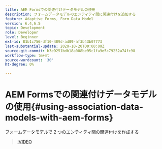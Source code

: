 ```yaml
---
title: AEM Formsでの関連付けデータモデルの使用
description: フォームデータモデルのエンティティ間に関連付けを追加する
feature: Adaptive Forms, Form Data Model
version: 6.4,6.5
topic: Development
role: Developer
level: Beginner
exl-id: 81b1c756-df10-409d-ad09-af3b43b07773
last-substantial-update: 2020-10-20T00:00:00Z
source-git-commit: b3e9251bdb18a008be95c1fa9e5c79252a74fc98
workflow-type: tm+mt
source-wordcount: '30'
ht-degree: 0%

---
```


# AEM Formsでの関連付けデータモデルの使用{#using-association-data-models-with-aem-forms}

フォームデータモデルで 2 つのエンティティ間の関連付けを作成する

>[!VIDEO](https://video.tv.adobe.com/v/17737?quality=12&learn=on)
